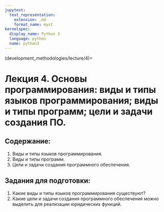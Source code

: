 ```yaml
---
jupytext:
  text_representation:
    extension: .md
    format_name: myst
kernelspec:
  display_name: Python 3
  language: python
  name: python3
---
```


(development_methodologies/lecture/4)=
# Лекция 4. Основы программирования: виды и типы языков программирования; виды и типы программ; цели и задачи создания ПО.

## Содержание:
1. Виды и типы языков программирования.
2.  Виды и типы программ.
3. Цели и задачи создания программного обеспечения.

## Задания для подготовки:
1. Какие виды и типы языков программирования существуют?
2. Какие цели и задачи создания программного обеспечения можно выделить для реализации юридических функций.
